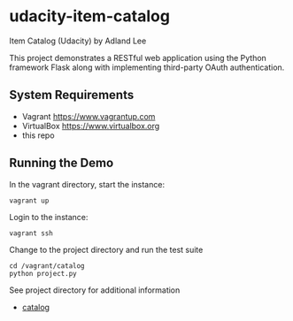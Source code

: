 # udacity-item-catalog
Item Catalog (Udacity)
by Adland Lee

This project demonstrates a RESTful web application using the Python framework Flask along with implementing third-party OAuth authentication.


## System Requirements

* Vagrant https://www.vagrantup.com
* VirtualBox https://www.virtualbox.org
* this repo


## Running the Demo

In the vagrant directory, start the instance:

    vagrant up

Login to the instance:

    vagrant ssh

Change to the project directory and run the test suite

    cd /vagrant/catalog
    python project.py

See project directory for additional information
* [catalog](vagrant/catalog)